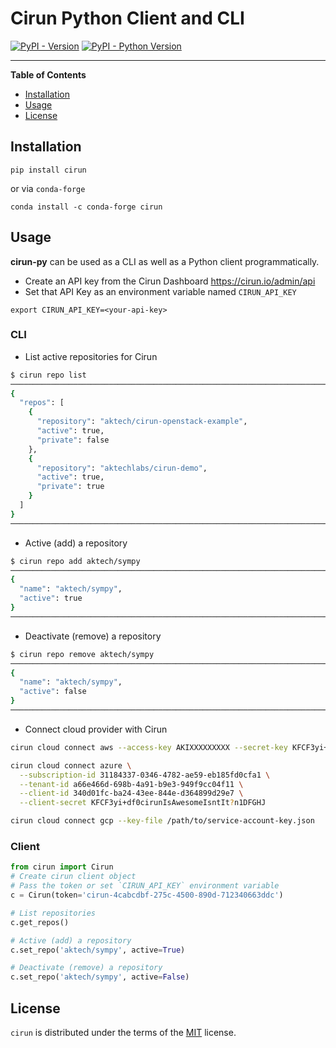 # Cirun Python Client and CLI

[![PyPI - Version](https://img.shields.io/pypi/v/cirun.svg)](https://pypi.org/project/cirun)
[![PyPI - Python Version](https://img.shields.io/pypi/pyversions/cirun.svg)](https://pypi.org/project/cirun)

-----

**Table of Contents**

- [Installation](#installation)
- [Usage](#license)
- [License](#license)

## Installation

```console
pip install cirun
```

or via `conda-forge`

```console
conda install -c conda-forge cirun
```

## Usage

**cirun-py** can be used as a CLI as well as a Python client programmatically.

- Create an API key from the Cirun Dashboard https://cirun.io/admin/api
- Set that API Key as an environment variable named `CIRUN_API_KEY`

```console
export CIRUN_API_KEY=<your-api-key>
```

### CLI

- List active repositories for Cirun

```bash
$ cirun repo list
──────────────────────────────────────────────────────────────────────────────────────────────────────────
{
  "repos": [
    {
      "repository": "aktech/cirun-openstack-example",
      "active": true,
      "private": false
    },
    {
      "repository": "aktechlabs/cirun-demo",
      "active": true,
      "private": true
    }
  ]
}
──────────────────────────────────────────────────────────────────────────────────────────────────────────
```

- Active (add) a repository

```bash
$ cirun repo add aktech/sympy
──────────────────────────────────────────────────────────────────────────────────────────────────────────
{
  "name": "aktech/sympy",
  "active": true
}
──────────────────────────────────────────────────────────────────────────────────────────────────────────
```

- Deactivate (remove) a repository

```bash
$ cirun repo remove aktech/sympy
──────────────────────────────────────────────────────────────────────────────────────────────────────────
{
  "name": "aktech/sympy",
  "active": false
}
──────────────────────────────────────────────────────────────────────────────────────────────────────────
```

- Connect cloud provider with Cirun

```bash
cirun cloud connect aws --access-key AKIXXXXXXXXX --secret-key KFCF3yi+df0n12345678AMASDFGHJ

cirun cloud connect azure \
  --subscription-id 31184337-0346-4782-ae59-eb185fd0cfa1 \
  --tenant-id a66e466d-698b-4a91-b9e3-949f9cc04f11 \
  --client-id 340d01fc-ba24-43ee-844e-d364899d29e7 \
  --client-secret KFCF3yi+df0cirunIsAwesomeIsntIt?n1DFGHJ

cirun cloud connect gcp --key-file /path/to/service-account-key.json
```

### Client

```python
from cirun import Cirun
# Create cirun client object
# Pass the token or set `CIRUN_API_KEY` environment variable
c = Cirun(token='cirun-4cabcdbf-275c-4500-890d-712340663ddc')

# List repositories
c.get_repos()

# Active (add) a repository
c.set_repo('aktech/sympy', active=True)

# Deactivate (remove) a repository
c.set_repo('aktech/sympy', active=False)
```

## License

`cirun` is distributed under the terms of the [MIT](https://spdx.org/licenses/MIT.html) license.
